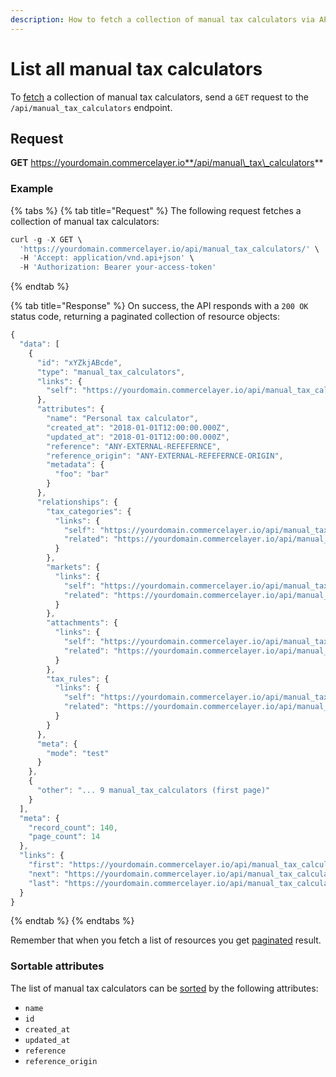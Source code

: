 ```yaml
---
description: How to fetch a collection of manual tax calculators via API
---
```


# List all manual tax calculators

To [fetch](https://docs.commercelayer.io/developers/fetching-resources) a collection of manual tax calculators, send a `GET` request to the `/api/manual_tax_calculators` endpoint.

## Request

**GET** https://yourdomain.commercelayer.io**/api/manual\_tax\_calculators**

### **Example**

{% tabs %}
{% tab title="Request" %}
The following request fetches a collection of manual tax calculators:

```javascript
curl -g -X GET \
  'https://yourdomain.commercelayer.io/api/manual_tax_calculators/' \
  -H 'Accept: application/vnd.api+json' \
  -H 'Authorization: Bearer your-access-token'
```
{% endtab %}

{% tab title="Response" %}
On success, the API responds with a `200 OK` status code, returning a paginated collection of resource objects:

```javascript
{
  "data": [
    {
      "id": "xYZkjABcde",
      "type": "manual_tax_calculators",
      "links": {
        "self": "https://yourdomain.commercelayer.io/api/manual_tax_calculators/xYZkjABcde"
      },
      "attributes": {
        "name": "Personal tax calculator",
        "created_at": "2018-01-01T12:00:00.000Z",
        "updated_at": "2018-01-01T12:00:00.000Z",
        "reference": "ANY-EXTERNAL-REFEFERNCE",
        "reference_origin": "ANY-EXTERNAL-REFEFERNCE-ORIGIN",
        "metadata": {
          "foo": "bar"
        }
      },
      "relationships": {
        "tax_categories": {
          "links": {
            "self": "https://yourdomain.commercelayer.io/api/manual_tax_calculators/xYZkjABcde/relationships/tax_categories",
            "related": "https://yourdomain.commercelayer.io/api/manual_tax_calculators/xYZkjABcde/tax_categories"
          }
        },
        "markets": {
          "links": {
            "self": "https://yourdomain.commercelayer.io/api/manual_tax_calculators/xYZkjABcde/relationships/markets",
            "related": "https://yourdomain.commercelayer.io/api/manual_tax_calculators/xYZkjABcde/markets"
          }
        },
        "attachments": {
          "links": {
            "self": "https://yourdomain.commercelayer.io/api/manual_tax_calculators/xYZkjABcde/relationships/attachments",
            "related": "https://yourdomain.commercelayer.io/api/manual_tax_calculators/xYZkjABcde/attachments"
          }
        },
        "tax_rules": {
          "links": {
            "self": "https://yourdomain.commercelayer.io/api/manual_tax_calculators/xYZkjABcde/relationships/tax_rules",
            "related": "https://yourdomain.commercelayer.io/api/manual_tax_calculators/xYZkjABcde/tax_rules"
          }
        }
      },
      "meta": {
        "mode": "test"
      }
    },
    {
      "other": "... 9 manual_tax_calculators (first page)"
    }
  ],
  "meta": {
    "record_count": 140,
    "page_count": 14
  },
  "links": {
    "first": "https://yourdomain.commercelayer.io/api/manual_tax_calculators?page[number]=1&page[size]=10",
    "next": "https://yourdomain.commercelayer.io/api/manual_tax_calculators?page[number]=2&page[size]=10",
    "last": "https://yourdomain.commercelayer.io/api/manual_tax_calculators?page[number]=14&page[size]=10"
  }
}
```
{% endtab %}
{% endtabs %}

Remember that when you fetch a list of resources you get [paginated](https://docs.commercelayer.io/developers/pagination) result.

### Sortable attributes

The list of manual tax calculators can be [sorted](https://docs.commercelayer.io/developers/sorting-results) by the following attributes:

* `name`
* `id`
* `created_at`
* `updated_at`
* `reference`
* `reference_origin`
